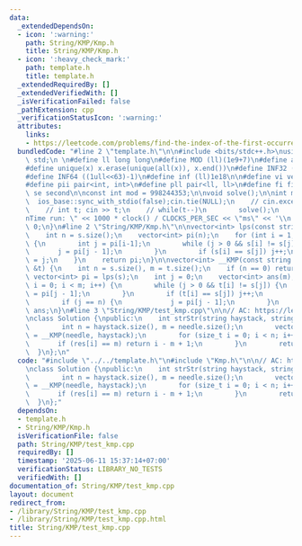 ```yaml
---
data:
  _extendedDependsOn:
  - icon: ':warning:'
    path: String/KMP/Kmp.h
    title: String/KMP/Kmp.h
  - icon: ':heavy_check_mark:'
    path: template.h
    title: template.h
  _extendedRequiredBy: []
  _extendedVerifiedWith: []
  _isVerificationFailed: false
  _pathExtension: cpp
  _verificationStatusIcon: ':warning:'
  attributes:
    links:
    - https://leetcode.com/problems/find-the-index-of-the-first-occurrence-in-a-string/description/
  bundledCode: "#line 2 \"template.h\"\n\n#include <bits/stdc++.h>\nusing namespace\
    \ std;\n \n#define ll long long\n#define MOD (ll)(1e9+7)\n#define all(x) (x).begin(),(x).end()\n\
    #define unique(x) x.erase(unique(all(x)), x.end())\n#define INF32 ((1ull<<31)-1)\n\
    #define INF64 ((1ull<<63)-1)\n#define inf (ll)1e18\n\n#define vi vector<int>\n\
    #define pii pair<int, int>\n#define pll pair<ll, ll>\n#define fi first\n#define\
    \ se second\n\nconst int mod = 998244353;\n\nvoid solve();\n\nint main(){\n  \
    \  ios_base::sync_with_stdio(false);cin.tie(NULL);\n    // cin.exceptions(cin.failbit);\n\
    \    // int t; cin >> t;\n    // while(t--)\n        solve();\n    cerr << \"\\\
    nTime run: \" << 1000 * clock() / CLOCKS_PER_SEC << \"ms\" << '\\n';\n    return\
    \ 0;\n}\n#line 2 \"String/KMP/Kmp.h\"\n\nvector<int> lps(const string &s) {\n\
    \    int n = s.size();\n    vector<int> pi(n);\n    for (int i = 1; i < n; i++)\
    \ {\n        int j = pi[i-1];\n        while (j > 0 && s[i] != s[j]) {\n     \
    \       j = pi[j - 1];\n        }\n        if (s[i] == s[j]) j++;\n        pi[i]\
    \ = j;\n    }\n    return pi;\n}\n\nvector<int> __KMP(const string &s, const string\
    \ &t) {\n    int n = s.size(), m = t.size();\n    if (n == 0) return {};\n   \
    \ vector<int> pi = lps(s);\n    int j = 0;\n    vector<int> ans(m);\n    for (int\
    \ i = 0; i < m; i++) {\n        while (j > 0 && t[i] != s[j]) {\n            j\
    \ = pi[j - 1];\n        }\n        if (t[i] == s[j]) j++;\n        ans[i] = j;\n\
    \        if (j == n) {\n            j = pi[j - 1];\n        }\n    }\n    return\
    \ ans;\n}\n#line 3 \"String/KMP/test_kmp.cpp\"\n\n// AC: https://leetcode.com/problems/find-the-index-of-the-first-occurrence-in-a-string/description/\n\
    \nclass Solution {\npublic:\n    int strStr(string haystack, string needle) {\n\
    \        int n = haystack.size(), m = needle.size();\n        vector<int> res\
    \ = __KMP(needle, haystack);\n        for (size_t i = 0; i < n; i++) {\n     \
    \       if (res[i] == m) return i - m + 1;\n        }\n        return -1;\n  \
    \  }\n};\n"
  code: "#include \"../../template.h\"\n#include \"Kmp.h\"\n\n// AC: https://leetcode.com/problems/find-the-index-of-the-first-occurrence-in-a-string/description/\n\
    \nclass Solution {\npublic:\n    int strStr(string haystack, string needle) {\n\
    \        int n = haystack.size(), m = needle.size();\n        vector<int> res\
    \ = __KMP(needle, haystack);\n        for (size_t i = 0; i < n; i++) {\n     \
    \       if (res[i] == m) return i - m + 1;\n        }\n        return -1;\n  \
    \  }\n};"
  dependsOn:
  - template.h
  - String/KMP/Kmp.h
  isVerificationFile: false
  path: String/KMP/test_kmp.cpp
  requiredBy: []
  timestamp: '2025-06-11 15:37:14+07:00'
  verificationStatus: LIBRARY_NO_TESTS
  verifiedWith: []
documentation_of: String/KMP/test_kmp.cpp
layout: document
redirect_from:
- /library/String/KMP/test_kmp.cpp
- /library/String/KMP/test_kmp.cpp.html
title: String/KMP/test_kmp.cpp
---
```


